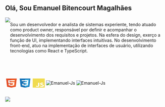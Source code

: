 ## Olá, Sou Emanuel Bitencourt Magalhães
 <div>
  <div style="display:flex">
    <img height="180em" align='right' src="https://github-readme-stats.vercel.app/api/top-langs/?username=EmanuelBitenc&layout=compact&langs_count=7&theme=dark"/>
   <p> Sou um desenvolvedor e analista de sistemas experiente, tendo atuado como product owner, responsável por definir e acompanhar o desenvolvimento dos requisitos e projetos. Na esfera do design, exerço a função de UI, implementando interfaces intuitivas. No desenvolvimento front-end, atuo na implementação de interfaces de usuário, utilizando tecnologias como React e TypeScript.</p> 
 </div>


<div style="display: inline_block"><br>
 
  <img align="center" alt="Emanuel-HTML" height="30" width="40" src="https://raw.githubusercontent.com/devicons/devicon/master/icons/html5/html5-original.svg">
  <img align="center" alt="Emanuel-CSS" height="30" width="40" src="https://raw.githubusercontent.com/devicons/devicon/master/icons/css3/css3-original.svg">
  <img align="center" alt="Emanuel-Js" height="30" width="40" src="https://raw.githubusercontent.com/devicons/devicon/master/icons/javascript/javascript-plain.svg">
  <img align="center" alt="Emanuel-Js" height="30" width="40" src="https://cdn.jsdelivr.net/gh/devicons/devicon@latest/icons/typescript/typescript-original.svg" />
  <img align="center" alt="Emanuel-Js" height="30" width="40" src="https://cdn.jsdelivr.net/gh/devicons/devicon@latest/icons/react/react-original.svg" />
          
          
  
  
  
</div>
  
  ##
 
<div> 
  <a href="https://www.linkedin.com/in/emanuelbitencourt/" target="_blank"><img src="https://img.shields.io/badge/-LinkedIn-%230077B5?style=for-the-badge&logo=linkedin&logoColor=white" target="_blank"></a> 
  

</div>
</div>

